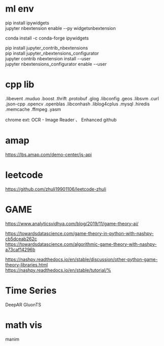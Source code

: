 # ml env
<!-- With pip -->
pip install ipywidgets  
jupyter nbextension enable --py widgetsnbextension  
<!-- With conda -->
conda install -c conda-forge ipywidgets  

pip install jupyter_contrib_nbextensions  
pip install jupyter_nbextensions_configurator  
jupyter contrib nbextension install --user  
jupyter nbextensions_configurator enable --user  

# cpp lib
.libevent .muduo .boost .thrift .protobuf .glog .libconfig .geos .libsvm .curl .json-cpp .opencv .openblas .libconhash .liblog4cplus .mysql .hiredis .memcache .ffmpeg .yasm

chrome ext: OCR - Image Reader 、 Enhanced github

# amap
https://lbs.amap.com/demo-center/js-api

# leetcode
https://github.com/zhuli19901106/leetcode-zhuli


# GAME
https://www.analyticsvidhya.com/blog/2019/11/game-theory-ai/

https://towardsdatascience.com/game-theory-in-python-with-nashpy-cb5dceab262c   
https://towardsdatascience.com/algorithmic-game-theory-with-nashpy-a73caf14296b

https://nashpy.readthedocs.io/en/stable/discussion/other-python-game-theory-libraries.html    
https://nashpy.readthedocs.io/en/stable/tutorial/% 


# Time Series
DeepAR
GluonTS

# math vis
manim
